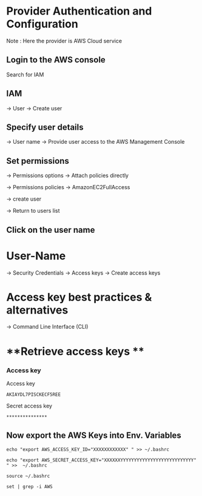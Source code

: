 
# Provider Authentication and Configuration

 Note : Here the provider is AWS Cloud service
## Login to the AWS console
  Search for IAM
  
## **IAM** 
-> User -> Create user

## **Specify user details** 
-> User name -> Provide user access to the AWS Management Console

## **Set permissions**
-> Permissions options -> Attach policies directly

-> Permissions policies -> AmazonEC2FullAccess

-> create user

-> Return to users list

 ## Click on the user name
 
 # **User-Name**       
-> Security Credentials -> Access keys -> Create access keys 

# **Access key best practices & alternatives**
-> Command Line Interface (CLI) 

# **Retrieve access keys **

### **Access key**
 Access key                                
       
 ```                                  
 AKIAYDL7PISCKECF5REE                     
 ```                                 

 Secret access key
 ```
 ***************
 ```



 


## Now export the AWS Keys into Env. Variables

```
echo "export AWS_ACCESS_KEY_ID="XXXXXXXXXXXX" " >> ~/.bashrc
```

```
echo "export AWS_SECRET_ACCESS_KEY="XXXXXXYYYYYYYYYYYYYYYYYYYYYYYYYYY" " >>  ~/.bashrc
```

```
source ~/.bashrc
```

```
set | grep -i AWS
```
